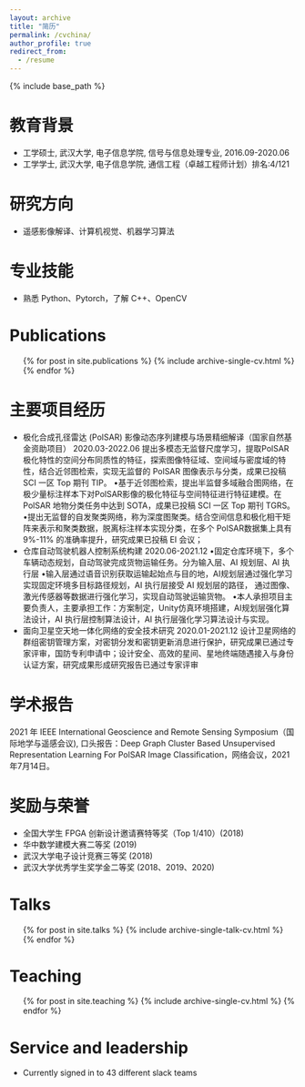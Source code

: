 ```yaml
---
layout: archive
title: "简历"
permalink: /cvchina/
author_profile: true
redirect_from:
  - /resume
---
```


{% include base_path %}

教育背景
======
* 工学硕士, 武汉大学, 电子信息学院, 信号与信息处理专业, 2016.09-2020.06
* 工学学士, 武汉大学, 电子信息学院, 通信工程（卓越工程师计划）排名:4/121

研究方向
======
* 遥感影像解译、计算机视觉、机器学习算法

专业技能
======
* 熟悉 Python、Pytorch，了解 C++、OpenCV

Publications
======
  <ul>{% for post in site.publications %}
    {% include archive-single-cv.html %}
  {% endfor %}</ul>

主要项目经历
======
* 极化合成孔径雷达 (PolSAR) 影像动态序列建模与场景精细解译（国家自然基金资助项目）  2020.03-2022.06
提出多模态无监督尺度学习，提取PolSAR极化特性的空间分布同质性的特征，探索图像特征域、空间域与密度域的特性，结合近邻图检索，实现无监督的 PolSAR 图像表示与分类，成果已投稿 SCI 一区 Top 期刊 TIP。
•基于近邻图检索，提出半监督多域融合图网络，在极少量标注样本下对PolSAR影像的极化特征与空间特征进行特征建模。在 PolSAR 地物分类任务中达到 SOTA，成果已投稿 SCI 一区 Top 期刊 TGRS。
•提出无监督的自发聚类网络，称为深度图聚类。结合空间信息和极化相干矩阵来表示和聚类数据，脱离标注样本实现分类，在多个 PolSAR数据集上具有 9%-11% 的准确率提升，研究成果已投稿 EI 会议；
* 仓库自动驾驶机器人控制系统构建                         2020.06-2021.12
•固定仓库环境下，多个车辆动态规划，自动驾驶完成货物运输任务。分为输入层、AI 规划层、AI 执行层
•输入层通过语音识别获取运输起始点与目的地，AI规划层通过强化学习实现固定环境多目标路径规划，AI 执行层接受 AI 规划层的路径，
通过图像、激光传感器等数据进行强化学习，实现自动驾驶运输货物。
•本人承担项目主要负责人，主要承担工作：方案制定，Unity仿真环境搭建，AI规划层强化算法设计，AI 执行层控制算法设计，AI 执行层强化学习算法设计与实现。
* 面向卫星空天地一体化网络的安全技术研究                  2020.01-2021.12
设计卫星网络的群组密钥管理方案，对密钥分发和密钥更新消息进行保护，研究成果已通过专家评审，国防专利申请中；设计安全、高效的星间、星地终端随遇接入与身份认证方案，研究成果形成研究报告已通过专家评审


学术报告
======
2021 年 IEEE International Geoscience and Remote Sensing Symposium（国际地学与遥感会议), 口头报告：Deep Graph Cluster Based Unsupervised Representation Learning For PolSAR Image Classification，网络会议，2021年7月14日。

奖励与荣誉
======
* 全国大学生 FPGA 创新设计邀请赛特等奖（Top 1/410）(2018)
* 华中数学建模大赛二等奖 (2019)
* 武汉大学电子设计竞赛三等奖 (2018)
* 武汉大学优秀学生奖学金二等奖 (2018、2019、2020)

Talks
======
  <ul>{% for post in site.talks %}
    {% include archive-single-talk-cv.html %}
  {% endfor %}</ul>
  
Teaching
======
  <ul>{% for post in site.teaching %}
    {% include archive-single-cv.html %}
  {% endfor %}</ul>
  
Service and leadership
======
* Currently signed in to 43 different slack teams
